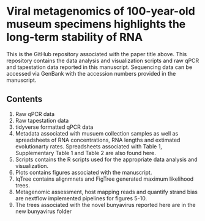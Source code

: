 # Viral metagenomics of 100-year-old museum specimens highlights the long-term stability of RNA  

This is the GitHub repository associated with the paper title above. This repository contains the data analysis and visualization scripts and raw qPCR and tapestation data reported in this manuscript. Sequencing data can be accessed via GenBank with the accession numbers provided in the manuscript.

## Contents
1. Raw qPCR data
2. Raw tapestation data
3. tidyverse formatted qPCR data
4. Metadata associated with musuem collection samples as well as spreadsheets of RNA concentrations, RNA lengths and extimated evolutionarty rates. Spreadsheets associated with Table 1, Supplementary Table 1 and Table 2 are also found here.
5. Scripts contains the R scripts used for the appropriate data analysis and visualization.
6. Plots contains figures associated with the manuscript.
7. IqTree contains alignmnets and FigTree generated maximum likelihood trees.
8. Metagenomic assessment, host mapping reads and quantify strand bias are nextflow implemented pipelines for figures 5-10.
9. The trees associated with the novel bunyavirus reported here are in the new bunyavirus folder
